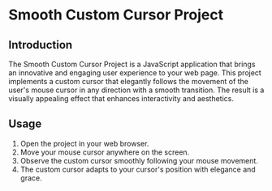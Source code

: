 # Smooth Custom Cursor Project

## Introduction

The Smooth Custom Cursor Project is a JavaScript application that brings an innovative and engaging user experience to your web page. This project implements a custom cursor that elegantly follows the movement of the user's mouse cursor in any direction with a smooth transition. The result is a visually appealing effect that enhances interactivity and aesthetics.

## Usage

1. Open the project in your web browser.
2. Move your mouse cursor anywhere on the screen.
3. Observe the custom cursor smoothly following your mouse movement.
4. The custom cursor adapts to your cursor's position with elegance and grace.
